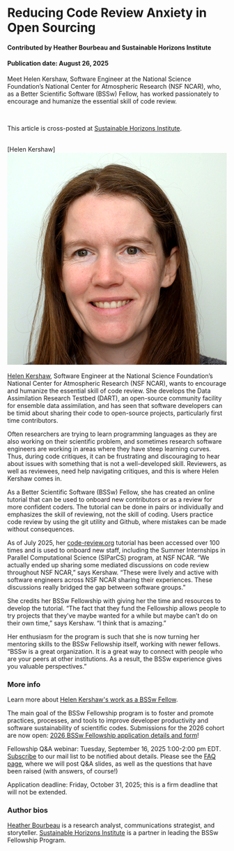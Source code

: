 # Reducing Code Review Anxiety in Open Sourcing

#### Contributed by Heather Bourbeau and Sustainable Horizons Institute

#### Publication date: August 26, 2025

Meet Helen Kershaw, Software Engineer at the National Science Foundation’s National Center for Atmospheric Research (NSF NCAR), who, as a Better Scientific Software (BSSw) Fellow, has worked passionately to encourage and humanize the essential skill of code review.

<br>

This article is cross-posted at [Sustainable Horizons Institute](https://shinstitute.org/better-scientific-software-bssw-fellowship-previous-fellows-spotlight-helen-kershaw/).

<br>
[Helen Kershaw]<img src='../../images/People_2023_F_Kershaw.png' class='logo' />

<br>

[Helen Kershaw](https://bssw.io/fellows/helen-kershaw), Software Engineer at the National Science Foundation’s National Center for Atmospheric Research (NSF NCAR), wants to encourage and humanize the essential skill of code review. She develops the Data Assimilation Research Testbed (DART), an open-source community facility for ensemble data assimilation, and has seen that software developers can be timid about sharing their code to open-source projects, particularly first time contributors. 

Often researchers are trying to learn programming languages as they are also working on their scientific problem, and sometimes research software engineers are working in areas where they have steep learning curves. Thus, during code critiques, it can be frustrating and discouraging to hear about issues with something that is not a well-developed skill. Reviewers, as well as reviewees, need help navigating critiques, and this is where Helen Kershaw comes in. 

As a Better Scientific Software (BSSw) Fellow, she has created an online tutorial that can be used to onboard new contributors or as a review for more confident coders. The tutorial can be done in pairs or individually and emphasizes the skill of reviewing, not the skill of coding. Users practice code review by using the git utility and Github, where mistakes can be made without consequences.

As of July 2025, her [code-review.org](https://code-review.org/) tutorial has been accessed over 100 times and is used to onboard new staff, including the Summer Internships in Parallel Computational Science (SIParCS) program, at NSF NCAR. “We actually ended up sharing some mediated discussions on code review throughout NSF NCAR,” says Kershaw. “These were lively and active with software engineers across NSF NCAR sharing their experiences. These discussions really bridged the gap between software groups.” 

She credits her BSSw Fellowship with giving her the time and resources to develop the tutorial.  “The fact that they fund the Fellowship allows people to try projects that they've maybe wanted for a while but maybe can’t do on their own time,” says Kershaw. “I think that is amazing.”

Her enthusiasm for the program is such that she is now turning her mentoring skills to the BSSw Fellowship itself, working with newer fellows. “BSSw is a great organization. It is a great way to connect with people who are your peers at other institutions. As a result, the BSSw experience gives you valuable perspectives.”  

### More info
Learn more about [Helen Kershaw's work as a BSSw Fellow](https://bssw.io/fellows/helen-kershaw).

The main goal of the BSSw Fellowship program is to foster and promote practices, processes, and tools to improve developer productivity and software sustainability of scientific codes. Submissions for the 2026 cohort are now open: [2026 BSSw Fellowship application details and form](https://bssw.io/pages/apply-for-the-bssw-fellowship-program)!

Fellowship Q&A webinar: Tuesday, September 16, 2025 1:00-2:00 pm EDT. [Subscribe](https://bssw.io/pages/receive-our-email-digest) to our mail list to be notified about details. Please see the [FAQ page](https://bssw.io/pages/bssw-fellowship-faq), where we will post Q&A slides, as well as the questions that have been raised (with answers, of course!)

Application deadline: Friday, October 31, 2025; this is a firm deadline that will not be extended.

### Author bios
[Heather Bourbeau](https://www.linkedin.com/in/heatherbourbeau/) is a research analyst, communications strategist, and storyteller.
[Sustainable Horizons Institute](https://shinstitute.org) is a partner in leading the BSSw Fellowship Program.

<!---
Publish: yes
Track: bssw fellowship
Topics: Funding sources and programs, projects and organizations
OpenGraph image: OG_2508_BSSwFellowships.png
--->
